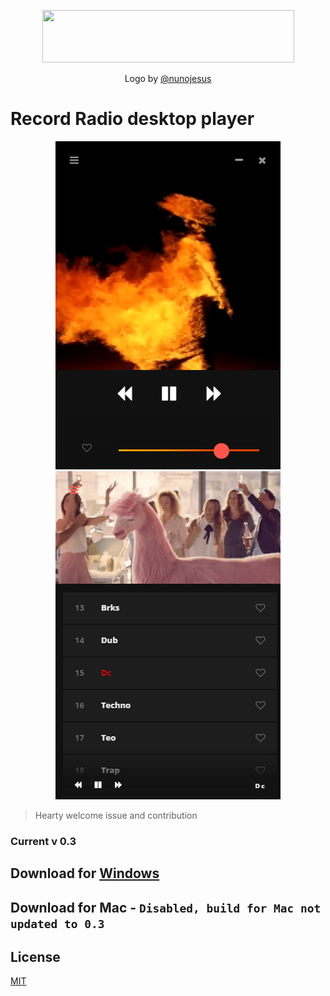 <p align="center">
<img width="403,643" height="84,887" src="https://user-images.githubusercontent.com/34600369/40258110-639f8f7c-5ae8-11e8-942f-1331f80c1615.png">
</p>
<p align="center">
Logo by <a href="https://github.com/nunojesus">@nunojesus</a>
</p>

# Record Radio desktop player

<p align="center">
<img src="./Radio Record_1.png">
<img src="./Radio Record_2.png">
</p>

> Hearty welcome issue and contribution
  
    
### Current v 0.3
  
## Download for [Windows](https://github.com/RALMAZ/Record-Player/releases/download/0.0.3/Record.Player.Setup.0.0.3.exe)
  
## Download for Mac - `Disabled, build for Mac not updated to 0.3`


## License

[MIT](https://github.com/RALMAZ/Record-Player/blob/master/LICENSE)

